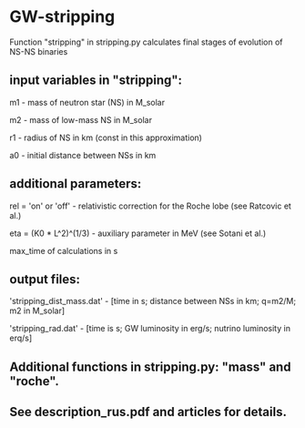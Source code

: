 # GW-stripping
Function "stripping" in stripping.py calculates final stages of evolution of NS-NS binaries

## input variables in "stripping":
m1 - mass of neutron star (NS) in M_solar

m2 - mass of low-mass NS in M_solar

r1 - radius of NS in km (const in this approximation)

a0  - initial distance between NSs in km

## additional parameters:
rel = 'on' or 'off' - relativistic correction for the Roche lobe (see Ratcovic et al.)

eta = (K0 * L^2)^(1/3) - auxiliary parameter in MeV (see Sotani et al.)

max_time of calculations in s
    
## output files:
 
'stripping_dist_mass.dat' - [time in s; distance between NSs in km; q=m2/M; m2 in M_solar]
 
'stripping_rad.dat' - [time is s; GW luminosity in erg/s; nutrino luminosity in erq/s]
 
## Additional functions in stripping.py: "mass" and "roche".
 
## See description_rus.pdf and articles for details.
